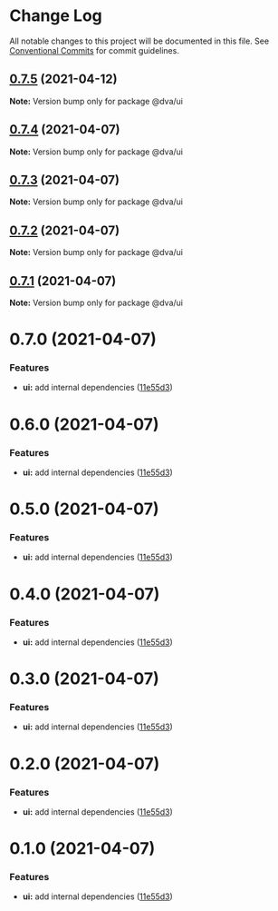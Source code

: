 # Change Log

All notable changes to this project will be documented in this file.
See [Conventional Commits](https://conventionalcommits.org) for commit guidelines.

## [0.7.5](https://github.com/dvakatsiienko/monorepo-experimental/compare/@dva/ui@0.7.4...@dva/ui@0.7.5) (2021-04-12)

**Note:** Version bump only for package @dva/ui





## [0.7.4](https://github.com/dvakatsiienko/monorepo-experimental/compare/@dva/ui@0.7.3...@dva/ui@0.7.4) (2021-04-07)

**Note:** Version bump only for package @dva/ui





## [0.7.3](https://github.com/dvakatsiienko/monorepo-experimental/compare/@dva/ui@0.7.2...@dva/ui@0.7.3) (2021-04-07)

**Note:** Version bump only for package @dva/ui





## [0.7.2](https://github.com/dvakatsiienko/monorepo-experimental/compare/@dva/ui@0.7.1...@dva/ui@0.7.2) (2021-04-07)

**Note:** Version bump only for package @dva/ui





## [0.7.1](https://github.com/dvakatsiienko/monorepo-experimental/compare/@dva/ui@0.7.0...@dva/ui@0.7.1) (2021-04-07)

**Note:** Version bump only for package @dva/ui





# 0.7.0 (2021-04-07)


### Features

* **ui:** add internal dependencies ([11e55d3](https://github.com/dvakatsiienko/monorepo-experimental/commit/11e55d31f8a1fffe2118989d64fd9278693f7370))





# 0.6.0 (2021-04-07)


### Features

* **ui:** add internal dependencies ([11e55d3](https://github.com/dvakatsiienko/monorepo-experimental/commit/11e55d31f8a1fffe2118989d64fd9278693f7370))





# 0.5.0 (2021-04-07)


### Features

* **ui:** add internal dependencies ([11e55d3](https://github.com/dvakatsiienko/monorepo-experimental/commit/11e55d31f8a1fffe2118989d64fd9278693f7370))





# 0.4.0 (2021-04-07)


### Features

* **ui:** add internal dependencies ([11e55d3](https://github.com/dvakatsiienko/monorepo-experimental/commit/11e55d31f8a1fffe2118989d64fd9278693f7370))





# 0.3.0 (2021-04-07)


### Features

* **ui:** add internal dependencies ([11e55d3](https://github.com/dvakatsiienko/monorepo-experimental/commit/11e55d31f8a1fffe2118989d64fd9278693f7370))





# 0.2.0 (2021-04-07)


### Features

* **ui:** add internal dependencies ([11e55d3](https://github.com/dvakatsiienko/monorepo-experimental/commit/11e55d31f8a1fffe2118989d64fd9278693f7370))





# 0.1.0 (2021-04-07)


### Features

* **ui:** add internal dependencies ([11e55d3](https://github.com/dvakatsiienko/monorepo-experimental/commit/11e55d31f8a1fffe2118989d64fd9278693f7370))

